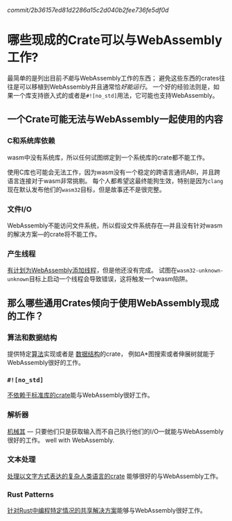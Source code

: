 *commit/2b36157ed81d2286a15c2d040b2fee736fe5df0d*

# 哪些现成的Crate可以与WebAssembly工作?

最简单的是列出目前*不能*与WebAssembly工作的东西；
避免这些东西的crates往往是可以移植到WebAssembly并且通常恰*好能运行*。
一个好的经验法则是，如果一个库支持嵌入式的或者是`#![no_std]`用法，它可能也支持WebAssembly。

## 一个Crate可能无法与WebAssembly一起使用的内容

### C和系统库依赖

wasm中没有系统库，所以任何试图绑定到一个系统库的crate都不能工作。

使用C库也可能会无法工作，因为wasm没有一个稳定的跨语言通讯ABI，并且跨语言连接对于wasm非常挑剔。
每个人都希望这最终能狗生效，特别是因为`clang`现在默认发布他们的`wasm32`目标，但是故事还不是很完整。

### 文件I/O

WebAssembly不能访问文件系统，所以假设文件系统存在&mdash;并且没有针对wasm的解决方案&mdash;的crate将不能工作。

### 产生线程

[有计划为WebAssembly添加线程][wasm-threading]，但是他还没有完成。
试图在`wasm32-unknown-unknown`目标上启动一个线程会导致错误，这将触发一个wasm陷阱。

[wasm-threading]: https://rustwasm.github.io/2018/10/24/multithreading-rust-and-wasm.html

## 那么哪些通用Crates倾向于使用WebAssembly现成的工作？

### 算法和数据结构

提供特定[算法](https://crates.io/categories/algorithms)实现或者是
[数据结构](https://crates.io/categories/data-structures)的crate，
例如A*图搜索或者伸展树就能于WebAssembly很好的工作。

### `#![no_std]`

[不依赖于标准库的crate](https://crates.io/categories/no-std)能与WebAssembly很好工作。

### 解析器

[机械其](https://crates.io/categories/parser-implementations) &mdash; 
只要他们只是获取输入而不自己执行他们的I/O&mdash;就能与WebAssembly很好的工作。
well with WebAssembly.

### 文本处理

[处理以文字方式表达的复杂人类语言的crate](https://crates.io/categories/text-processing)
能够很好的与WebAssembly工作。

### Rust Patterns

[针对Rust中编程特定情况的共享解决方案](https://crates.io/categories/rust-patterns)能够与WebAssembly很好工作。
